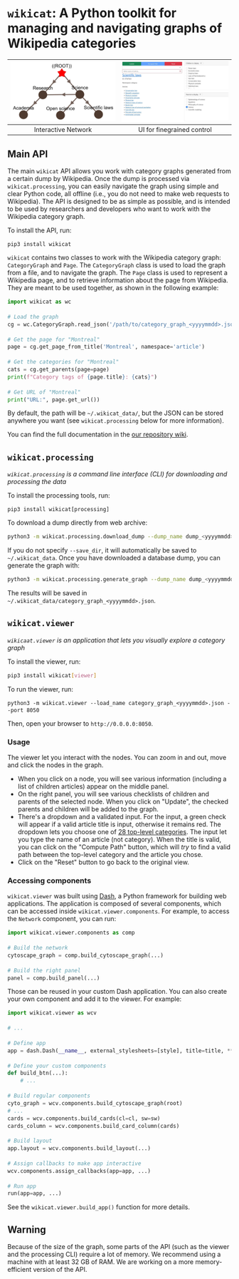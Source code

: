 # `wikicat`: A Python toolkit for managing and navigating graphs of Wikipedia categories

| ![](assets/interactive_network.jpg) | ![](assets/ui.jpg) |
|:---:|:---:|
| Interactive Network | UI for finegrained control |


## Main API

The main `wikicat` API allows you work with category graphs generated from a certain dump by Wikipedia. Once the dump is processed via `wikicat.processing`, you can easily navigate the graph using simple and clear Python code, all offline (i.e., you do not need to make web requests to Wikipedia). The API is designed to be as simple as possible, and is intended to be used by researchers and developers who want to work with the Wikipedia category graph.

To install the API, run:

```
pip3 install wikicat
```

`wikicat` contains two classes to work with the Wikipedia category graph: `CategoryGraph` and `Page`. The `CategoryGraph` class is used to load the graph from a file, and to navigate the graph. The `Page` class is used to represent a Wikipedia page, and to retrieve information about the page from Wikipedia. They are meant to be used together, as shown in the following example:

```python
import wikicat as wc

# Load the graph
cg = wc.CategoryGraph.read_json('/path/to/category_graph_<yyyymmdd>.json')

# Get the page for "Montreal"
page = cg.get_page_from_title('Montreal', namespace='article')

# Get the categories for "Montreal"
cats = cg.get_parents(page=page)
print(f"Category tags of {page.title}: {cats}")

# Get URL of "Montreal"
print("URL:", page.get_url())
```

By default, the path will be `~/.wikicat_data/`, but the JSON can be stored anywhere you want (see `wikicat.processing` below for more information).

You can find the full documentation in the [our repository wiki](https://github.com/xhluca/wikicat/wiki).


## `wikicat.processing`

*`wikicat.processing` is a command line interface (CLI) for downloading and processing the data*

To install the processing tools, run:

```
pip3 install wikicat[processing]
```

To download a dump directly from web archive:

```bash
python3 -m wikicat.processing.download_dump --dump_name dump_<yyyymmdd>.db --year <yyyy> --month <mm> --day <dd>
```

If you do not specify `--save_dir`, it will automatically be saved to `~/.wikicat_data`. Once you have downloaded a database dump, you can generate the graph with:

```bash
python3 -m wikicat.processing.generate_graph --dump_name dump_<yyyymmdd>.db --save_name category_graph_<yyyymmdd>.json
```

The results will be saved in `~/.wikicat_data/category_graph_<yyyymmdd>.json`.


## `wikicat.viewer`

*`wikicaat.viewer` is an application that lets you visually explore a category graph*

To install the viewer, run:

```bash
pip3 install wikicat[viewer]
```

To run the viewer, run:

```
python3 -m wikicat.viewer --load_name category_graph_<yyyymmdd>.json --port 8050
```

Then, open your browser to `http://0.0.0.0:8050`.

### Usage

The viewer let you interact with the nodes. You can zoom in and out, move and click the nodes in the graph.
- When you click on a node, you will see various information (including a list of children articles) appear on the middle panel. 
- On the right panel, you will see various checklists of children and parents of the selected node. When you click on "Update", the checked parents and children will be added to the graph.
- There's a dropdown and a validated input. For the input, a green check will appear if a valid article title is input, otherwise it remains red. The dropdown lets you choose one of [28 top-level categories](https://en.wikipedia.org/wiki/Wikipedia:Contents/Categories). The input let you type the name of an article (not category). When the title is valid, you can click on the "Compute Path" button, which will *try* to find a valid path between the top-level category and the article you chose.
- Click on the "Reset" button to go back to the original view.

### Accessing components

`wikicat.viewer` was built using [Dash](https://dash.plotly.com/), a Python framework for building web applications. The application is composed of several components, which can be accessed inside `wikicat.viewer.components`. For example, to access the `Network` component, you can run:

```python
import wikicat.viewer.components as comp

# Build the network
cytoscape_graph = comp.build_cytoscape_graph(...)

# Build the right panel
panel = comp.build_panel(...)
```

Those can be reused in your custom Dash application. You can also create your own component and add it to the viewer. For example:

```python
import wikicat.viewer as wcv

# ...

# Define app
app = dash.Dash(__name__, external_stylesheets=[style], title=title, **kwargs)

# Define your custom components
def build_btn(...):
    # ...

# Build regular components
cyto_graph = wcv.components.build_cytoscape_graph(root)
# ...
cards = wcv.components.build_cards(cl=cl, sw=sw)
cards_column = wcv.components.build_card_column(cards)

# Build layout
app.layout = wcv.components.build_layout(...)

# Assign callbacks to make app interactive
wcv.components.assign_callbacks(app=app, ...)

# Run app
run(app=app, ...)
```

See the `wikicat.viewer.build_app()` function for more details.

## Warning

Because of the size of the graph, some parts of the API (such as the viewer and the processing CLI) require a lot of memory. We recommend using a machine with at least 32 GB of RAM. We are working on a more memory-efficient version of the API.
